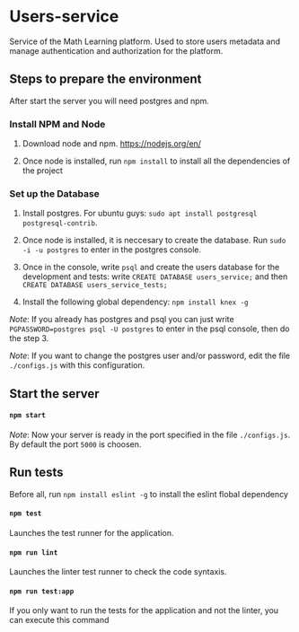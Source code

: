 # Users-service

Service of the Math Learning platform. Used to store users metadata and manage authentication and authorization for the platform.


## Steps to prepare the environment

After start the server you will need postgres and npm.


### Install NPM and Node

1. Download node and npm. https://nodejs.org/en/

2. Once node is installed, run `npm install` to install all the dependencies of the project


### Set up the Database

1. Install postgres. For ubuntu guys: `sudo apt install postgresql postgresql-contrib`.

2. Once node is installed, it is neccesary to create the database. Run `sudo -i -u postgres` to enter in the postgres console.

3. Once in the console, write `psql` and create the users database for the development and tests: write `CREATE DATABASE users_service;` and then `CREATE DATABASE users_service_tests;`

4. Install the following global dependency: `npm install knex -g` 


_Note_: If you already has postgres and psql you can just write `PGPASSWORD=postgres psql -U postgres` to enter in the psql console, then do the step 3.

_Note_: If you want to change the postgres user and/or password, edit the file `./configs.js` with this configuration.


## Start the server

#### `npm start`

_Note_: Now your server is ready in the port specified in the file `./configs.js`. By default the port `5000` is choosen.


## Run tests

Before all, run `npm install eslint -g` to install the eslint flobal dependency

#### `npm test`

Launches the test runner for the application.

#### `npm run lint`

Launches the linter test runner to check the code syntaxis.

#### `npm run test:app`

If you only want to run the tests for the application and not the linter, you can execute this command
